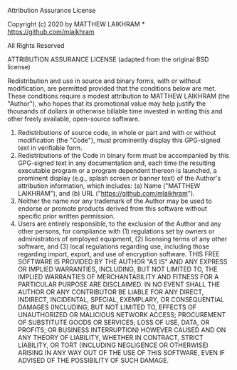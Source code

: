 Attribution Assurance License

Copyright (c) 2020 by MATTHEW LAIKHRAM * https://github.com/mlaikhram

All Rights Reserved

ATTRIBUTION ASSURANCE LICENSE (adapted from the original BSD license)

Redistribution and use in source and binary forms, with or without modification, are permitted provided that the conditions below are met. These conditions require a modest attribution to MATTHEW LAIKHRAM (the "Author"), who hopes that its promotional value may help justify the thousands of dollars in otherwise billable time invested in writing this and other freely available, open-source software.

1. Redistributions of source code, in whole or part and with or without modification (the "Code"), must prominently display this GPG-signed text in verifiable form.
2. Redistributions of the Code in binary form must be accompanied by this GPG-signed text in any documentation and, each time the resulting executable program or a program dependent thereon is launched, a prominent display (e.g., splash screen or banner text) of the Author's attribution information, which includes:
(a) Name ("MATTHEW LAIKHRAM"), and
(b) URL ("https://github.com/mlaikhram").
3. Neither the name nor any trademark of the Author may be used to endorse or promote products derived from this software without specific prior written permission.
4. Users are entirely responsible, to the exclusion of the Author and any other persons, for compliance with (1) regulations set by owners or administrators of employed equipment, (2) licensing terms of any other software, and (3) local regulations regarding use, including those regarding import, export, and use of encryption software.
THIS FREE SOFTWARE IS PROVIDED BY THE AUTHOR "AS IS" AND ANY EXPRESS OR IMPLIED WARRANTIES, INCLUDING, BUT NOT LIMITED TO, THE IMPLIED WARRANTIES OF MERCHANTABILITY AND FITNESS FOR A PARTICULAR PURPOSE ARE DISCLAIMED. IN NO EVENT SHALL THE AUTHOR OR ANY CONTRIBUTOR BE LIABLE FOR ANY DIRECT, INDIRECT, INCIDENTAL, SPECIAL, EXEMPLARY, OR CONSEQUENTIAL DAMAGES (INCLUDING, BUT NOT LIMITED TO, EFFECTS OF UNAUTHORIZED OR MALICIOUS NETWORK ACCESS; PROCUREMENT OF SUBSTITUTE GOODS OR SERVICES; LOSS OF USE, DATA, OR PROFITS; OR BUSINESS INTERRUPTION) HOWEVER CAUSED AND ON ANY THEORY OF LIABILITY, WHETHER IN CONTRACT, STRICT LIABILITY, OR TORT (INCLUDING NEGLIGENCE OR OTHERWISE) ARISING IN ANY WAY OUT OF THE USE OF THIS SOFTWARE, EVEN IF ADVISED OF THE POSSIBILITY OF SUCH DAMAGE.